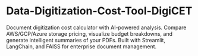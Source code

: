 # Data-Digitization-Cost-Tool-DigiCET
Document digitization cost calculator with AI-powered analysis. Compare AWS/GCP/Azure storage pricing, visualize budget breakdowns, and generate intelligent summaries of your PDFs. Built with Streamlit, LangChain, and FAISS for enterprise document management.
